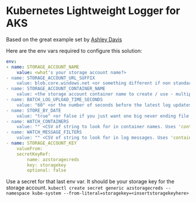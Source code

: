 # Kubernetes Lightweight Logger for AKS

Based on the great example set by <a target="_blank" href="https://github.com/ashleydavis/kubernetes-log-aggregation-example">Ashley Davis</a>

Here are the env vars required to configure this solution:

```yaml
env:
- name: STORAGE_ACCOUNT_NAME
    value: <what's your storage account name?>
- name: STORAGE_ACCOUNT_URL_SUFFIX
    value: blob.core.windows.net <or something different if non standard - i.e. gov cloud>
- name: STORAGE_ACCOUNT_CONTAINER_NAME
    value: <the storage account container name to create / use - multiple clusters? Use a different container name for each! Magic!>
- name: BATCH_LOG_UPLOAD_TIME_SECONDS
    value: "60" <or the number of seconds before the latest log updates are uploaded to the storage account>
- name: STORE_BY_DATE
    value: "true" <or false if you just want one big never ending file per container name>
- name: WATCH_CONTAINERS
    value: "" <CSV of string to look for in container names. Uses 'contains' logic. Doesn't support wildcards. Leave black to get all container logs [also, that's a bit excessive - get a logging strategy!]>
- name: WATCH_MESSAGE_FILTERS
    value: "" <CSV of string to look for in log messages. Uses 'contains' logic. Doesn't support wildcards. Avoid caputring every output message if you only care about some!>
- name: STORAGE_ACCOUNT_KEY
    valueFrom:
    secretKeyRef:
        name: azstoragecreds
        key: storagekey
        optional: false
```

Use a secret for that last env var. It should be your storage key for the storage account.
`kubectl create secret generic azstoragecreds --namespace kube-system --from-literal=storagekey=<insertstoragekeyhere>`

